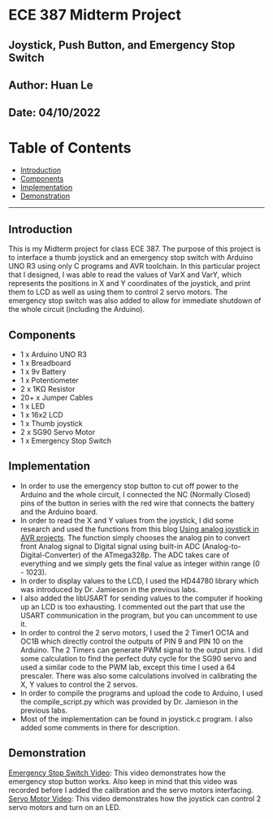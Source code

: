 # ECE 387 Midterm Project
## Joystick, Push Button, and Emergency Stop Switch

## Author: Huan Le
## Date: 04/10/2022

# Table of Contents

* [Introduction](#Introduction)
* [Components](#Components)
* [Implementation](#Implementation)
* [Demonstration](#Demonstration)
--------------------
## Introduction
This is my Midterm project for class ECE 387. The purpose of this project is to interface a thumb joystick and an emergency stop switch with Arduino UNO R3 using only C programs and AVR toolchain. In this particular project that I designed, I was able to read the values of VarX and VarY, which represents the positions in X and Y coordinates of the joystick, and print them to LCD as well as using them to control 2 servo motors. The emergency stop switch was also added to allow for immediate shutdown of the whole circuit (including the Arduino).
## Components
* 1 x Arduino UNO R3
* 1 x Breadboard
* 1 x 9v Battery
* 1 x Potentiometer
* 2 x 1KΩ Resistor
* 20+ x Jumper Cables
* 1 x LED
* 1 x 16x2 LCD
* 1 x Thumb joystick
* 2 x SG90 Servo Motor
* 1 x Emergency Stop Switch 
## Implementation
* In order to use the emergency stop button to cut off power to the Arduino and the whole circuit, I connected the NC (Normally Closed) pins of the button in series with the red wire that connects the battery and the Arduino board.
* In order to read the X and Y values from the joystick, I did some research and used the functions from this blog [Using analog joystick in AVR projects](https://scienceprog.com/using-analog-joystick-in-avr-projects/). The function simply chooses the analog pin to convert front Analog signal to Digital signal using built-in ADC (Analog-to-Digital-Converter) of the ATmega328p. The ADC takes care of everything and we simply gets the final value as integer within range (0 - 1023).
* In order to display values to the LCD, I used the HD44780 library which was introduced by Dr. Jamieson in the previous labs.
* I also added the libUSART for sending values to the computer if hooking up an LCD is too exhausting. I commented out the part that use the USART communication in the program, but you can uncomment to use it. 
* In order to control the 2 servo motors, I used the 2 Timer1 OC1A and OC1B which directly control the outputs of PIN 9 and PIN 10 on the Arduino. The 2 Timers can generate PWM signal to the output pins. I did some calculation to find the perfect duty cycle for the SG90 servo and used a similar code to the PWM lab, except this time I used a 64 prescaler. There was also some calculations involved in calibrating the X, Y values to control the 2 servos.
* In order to compile the programs and upload the code to Arduino, I used the compile_script.py which was provided by Dr. Jamieson in the previous labs.
* Most of the implementation can be found in joystick.c program. I also added some comments in there for description.
## Demonstration
[Emergency Stop Switch Video](https://www.youtube.com/watch?v=vHGpFhmSoMw): This video demonstrates how the emergency stop button works. Also keep in mind that this video was recorded before I added the calibration and the servo motors interfacing.
[Servo Motor Video](https://www.youtube.com/shorts/7ARIFFjL1rU): This video demonstrates how the joystick can control 2 servo motors and turn on an LED.
